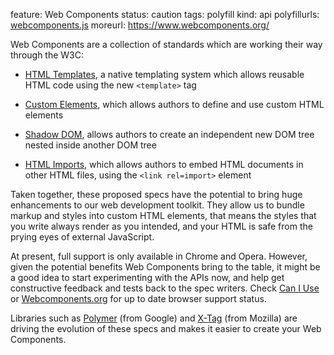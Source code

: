 feature: Web Components
status: caution
tags: polyfill
kind: api
polyfillurls: [webcomponents.js](https://www.webcomponents.org/polyfills/)
moreurl: https://www.webcomponents.org/

Web Components are a collection of standards which are working their way through the W3C:

- [HTML Templates](https://html.spec.whatwg.org/multipage/scripting.html#the-template-element), a native templating system which allows reusable HTML code using the new `<template>` tag

- [Custom Elements](https://w3c.github.io/webcomponents/spec/custom/), which allows authors to define and use custom HTML elements

- [Shadow DOM](https://w3c.github.io/webcomponents/spec/shadow/), allows authors to create an independent new DOM tree nested inside another DOM tree

- [HTML Imports](https://w3c.github.io/webcomponents/spec/imports/), which allows authors to embed HTML documents in other HTML files, using the `<link rel=import>` element

Taken together, these proposed specs have the potential to bring huge enhancements to our web development toolkit. They allow us to bundle markup and styles into custom HTML elements, that means the styles that you write always render as you intended, and your HTML is safe from the prying eyes of external JavaScript.

At present, full support is only available in Chrome and Opera. However, given the potential benefits Web Components bring to the table, it might be a good idea to start experimenting with the APIs now, and help get constructive feedback and tests back to the spec writers. Check [Can I Use](https://caniuse.com/#search=components) or [Webcomponents.org](https://www.webcomponents.org/) for up to date browser support status.

Libraries such as [Polymer](https://www.polymer-project.org/) (from Google) and [X-Tag](https://x-tag.github.io/) (from Mozilla) are driving the evolution of these specs and makes it easier to create your Web Components.
